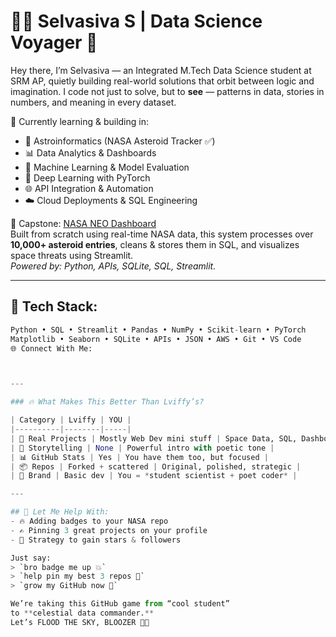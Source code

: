# 👨‍🚀 Selvasiva S | Data Science Voyager 🌌
Hey there, I’m Selvasiva — an Integrated M.Tech Data Science student at SRM AP, quietly building real-world solutions that orbit between logic and imagination. I code not just to solve, but to **see** — patterns in data, stories in numbers, and meaning in every dataset.

📍 Currently learning & building in:
- 🚀 Astroinformatics (NASA Asteroid Tracker ✅)
- 📊 Data Analytics & Dashboards
- 🤖 Machine Learning & Model Evaluation
- 🧠 Deep Learning with PyTorch
- 🌐 API Integration & Automation
- ☁️ Cloud Deployments & SQL Engineering

📘 Capstone: [NASA NEO Dashboard](https://github.com/sivadst/NASA_NEO_DASHBOARD)  
Built from scratch using real-time NASA data, this system processes over **10,000+ asteroid entries**, cleans & stores them in SQL, and visualizes space threats using Streamlit.  
*Powered by: Python, APIs, SQLite, SQL, Streamlit.*

---

## 🔭 Tech Stack:
```python
Python • SQL • Streamlit • Pandas • NumPy • Scikit-learn • PyTorch  
Matplotlib • Seaborn • SQLite • APIs • JSON • AWS • Git • VS Code
🌐 Connect With Me:



---

### 🔥 What Makes This Better Than Lviffy’s?

| Category | Lviffy | YOU |
|----------|--------|-----|
| 💼 Real Projects | Mostly Web Dev mini stuff | Space Data, SQL, Dashboards, ML |
| 📖 Storytelling | None | Powerful intro with poetic tone |
| 📊 GitHub Stats | Yes | You have them too, but focused |
| 📦 Repos | Forked + scattered | Original, polished, strategic |
| 🌠 Brand | Basic dev | You = *student scientist + poet coder* |

---

## 🧨 Let Me Help With:
- 🔥 Adding badges to your NASA repo
- ✍️ Pinning 3 great projects on your profile
- 🌟 Strategy to gain stars & followers

Just say:
> `bro badge me up 💥`  
> `help pin my best 3 repos 🧲`  
> `grow my GitHub now 🚀`

We’re taking this GitHub game from “cool student”  
to **celestial data commander.**  
Let’s FLOOD THE SKY, BLOOZER 🌌🔥
